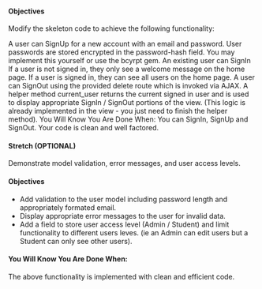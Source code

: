#### Objectives
Modify the skeleton code to achieve the following functionality:

A user can SignUp for a new account with an email and password.
User passwords are stored encrypted in the password-hash field. You may implement this yourself or use the bcyrpt gem.
An existing user can SignIn
If a user is not signed in, they only see a welcome message on the home page.
If a user is signed in, they can see all users on the home page.
A user can SignOut using the provided delete route which is invoked via AJAX.
A helper method current_user returns the current signed in user and is used to display appropriate SignIn / SignOut portions of the view. (This logic is already implemented in the view - you just need to finish the helper method).
You Will Know You Are Done When:
You can SignIn, SignUp and SignOut.
Your code is clean and well factored.

#### Stretch (OPTIONAL)
Demonstrate model validation, error messages, and user access levels.

#### Objectives
- Add validation to the user model including password length and appropriately formated email.
- Display appropriate error messages to the user for invalid data.
- Add a field to store user access level (Admin / Student) and limit functionality to different users leves. (ie an Admin can edit users but a Student can only see other users).

#### You Will Know You Are Done When:
The above functionality is implemented with clean and efficient code.